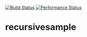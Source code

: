 [![Build Status](https://travis-ci.org/syjsmk/recursivesample.svg?branch=master)](https://travis-ci.org/syjsmk/recursivesample.svg?branch=master)
[![Performance Status](http://jandy.io/repos/syjsmk/recursivesample.svg)](http://greem.io/repos/syjsmk/recursivesample)


# recursivesample
